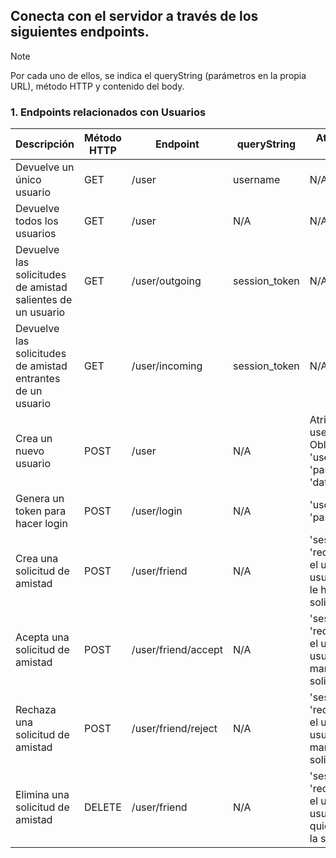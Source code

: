 ## Conecta con el servidor a través de los siguientes endpoints.
> [!NOTE] 
> Por cada uno de ellos, se indica el queryString (parámetros en la propia URL), método HTTP y contenido del body.

### 1. Endpoints relacionados con Usuarios
| Descripción  | Método HTTP | Endpoint | queryString | Atributos del body |
| ------------- | ------------- | ------------- | ------------- | ------------- |
| Devuelve un único usuario | GET | /user | username | N/A |
| Devuelve todos los usuarios | GET | /user | N/A | N/A |
| Devuelve las solicitudes de amistad salientes de un usuario | GET | /user/outgoing | session_token | N/A |
| Devuelve las solicitudes de amistad entrantes de un usuario | GET | /user/incoming | session_token | N/A |
| Crea un nuevo usuario | POST | /user | N/A | Atributos de user. Obligatorios 'username', 'password', 'dateOfBirth' |
| Genera un token para hacer login | POST | /user/login | N/A | 'username', 'password' |
| Crea una solicitud de amistad | POST | /user/friend | N/A | 'session_token', 'requested' (es el username del usuario al que le haces la solicitud) |
| Acepta una solicitud de amistad | POST | /user/friend/accept | N/A | 'session_token', 'requester' (es el username del usuario que mandó la solicitud) |
| Rechaza una solicitud de amistad | POST | /user/friend/reject | N/A | 'session_token', 'requested' (es el username del usuario que mandó la solicitud) |
| Elimina una solicitud de amistad | DELETE | /user/friend | N/A | 'session_token', 'requested' (es el username del usuario del cual quieres eliminar la solicitud) |
